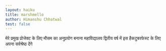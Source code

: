 ```yaml
---
layout: haiku
title: marshmello
author: Himanshu Chhatwal
test: false
---
```


मेरे प्रमुख प्रोजेक्ट के लिए मौसम का अनुप्रयोग बनाना
महाविद्यालय द्वितीय वर्ष में
इस हैकटुबरफेस्ट के लिए अपना सर्वश्रेष्ठ देंगे